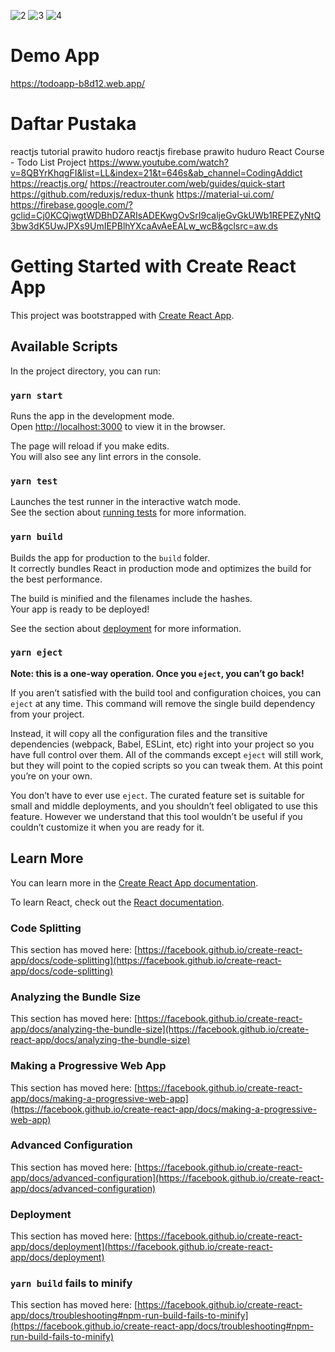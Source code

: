 ![2](https://user-images.githubusercontent.com/64015271/116966698-f8166f80-acda-11eb-8164-450ee4d50a42.PNG)
![3](https://user-images.githubusercontent.com/64015271/116966703-f9479c80-acda-11eb-9fed-6d547ae9ec92.PNG)
![4](https://user-images.githubusercontent.com/64015271/116966706-f9e03300-acda-11eb-94df-3f373a0c4a0e.png)

# Demo App
https://todoapp-b8d12.web.app/


# Daftar Pustaka
reactjs tutorial prawito hudoro
reactjs firebase prawito huduro
React Course - Todo List Project https://www.youtube.com/watch?v=8QBYrKhqgFI&list=LL&index=21&t=646s&ab_channel=CodingAddict
https://reactjs.org/
https://reactrouter.com/web/guides/quick-start
https://github.com/reduxjs/redux-thunk
https://material-ui.com/
https://firebase.google.com/?gclid=Cj0KCQjwgtWDBhDZARIsADEKwgOvSrI9caljeGvGkUWb1REPEZyNtQ3bw3dK5UwJPXs9UmIEPBlhYXcaAvAeEALw_wcB&gclsrc=aw.ds



# Getting Started with Create React App

This project was bootstrapped with [Create React App](https://github.com/facebook/create-react-app).

## Available Scripts

In the project directory, you can run:

### `yarn start`

Runs the app in the development mode.\
Open [http://localhost:3000](http://localhost:3000) to view it in the browser.

The page will reload if you make edits.\
You will also see any lint errors in the console.

### `yarn test`

Launches the test runner in the interactive watch mode.\
See the section about [running tests](https://facebook.github.io/create-react-app/docs/running-tests) for more information.

### `yarn build`

Builds the app for production to the `build` folder.\
It correctly bundles React in production mode and optimizes the build for the best performance.

The build is minified and the filenames include the hashes.\
Your app is ready to be deployed!

See the section about [deployment](https://facebook.github.io/create-react-app/docs/deployment) for more information.

### `yarn eject`

**Note: this is a one-way operation. Once you `eject`, you can’t go back!**

If you aren’t satisfied with the build tool and configuration choices, you can `eject` at any time. This command will remove the single build dependency from your project.

Instead, it will copy all the configuration files and the transitive dependencies (webpack, Babel, ESLint, etc) right into your project so you have full control over them. All of the commands except `eject` will still work, but they will point to the copied scripts so you can tweak them. At this point you’re on your own.

You don’t have to ever use `eject`. The curated feature set is suitable for small and middle deployments, and you shouldn’t feel obligated to use this feature. However we understand that this tool wouldn’t be useful if you couldn’t customize it when you are ready for it.

## Learn More

You can learn more in the [Create React App documentation](https://facebook.github.io/create-react-app/docs/getting-started).

To learn React, check out the [React documentation](https://reactjs.org/).

### Code Splitting

This section has moved here: [https://facebook.github.io/create-react-app/docs/code-splitting](https://facebook.github.io/create-react-app/docs/code-splitting)

### Analyzing the Bundle Size

This section has moved here: [https://facebook.github.io/create-react-app/docs/analyzing-the-bundle-size](https://facebook.github.io/create-react-app/docs/analyzing-the-bundle-size)

### Making a Progressive Web App

This section has moved here: [https://facebook.github.io/create-react-app/docs/making-a-progressive-web-app](https://facebook.github.io/create-react-app/docs/making-a-progressive-web-app)

### Advanced Configuration

This section has moved here: [https://facebook.github.io/create-react-app/docs/advanced-configuration](https://facebook.github.io/create-react-app/docs/advanced-configuration)

### Deployment

This section has moved here: [https://facebook.github.io/create-react-app/docs/deployment](https://facebook.github.io/create-react-app/docs/deployment)

### `yarn build` fails to minify

This section has moved here: [https://facebook.github.io/create-react-app/docs/troubleshooting#npm-run-build-fails-to-minify](https://facebook.github.io/create-react-app/docs/troubleshooting#npm-run-build-fails-to-minify)
